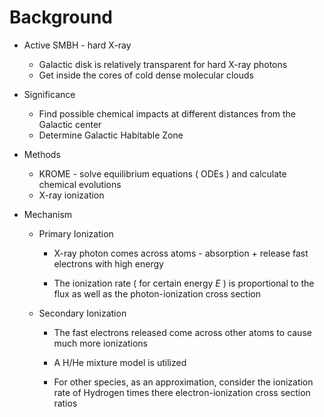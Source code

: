 # Background

- Active SMBH - hard X-ray

  - Galactic disk is relatively transparent for hard X-ray photons
  - Get inside the cores of cold dense molecular clouds

- Significance

  - Find possible chemical impacts at different distances from the Galactic center
  - Determine Galactic Habitable Zone

- Methods

  - KROME - solve equilibrium equations ( ODEs ) and calculate chemical evolutions
  - X-ray ionization

- Mechanism

  - Primary Ionization

    - X-ray photon comes across atoms - absorption + release fast electrons with high energy

    - The ionization rate ( for certain energy $E$ ) is proportional to the flux as well as the photon-ionization cross section

  - Secondary Ionization

    - The fast electrons released come across other atoms to cause much more ionizations

    - A H/He mixture model is utilized

    - For other species, as an approximation, consider the ionization rate of Hydrogen times there electron-ionization cross section ratios

      

      